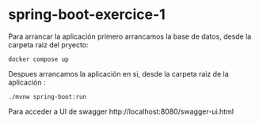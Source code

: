 # spring-boot-exercice-1
Para arrancar la aplicación primero arrancamos la base de datos, desde la carpeta raiz del pryecto:
```
docker compose up
```

Despues arrancamos la aplicación en si, desde la carpeta raiz de la aplicación :
```
./mvnw spring-boot:run
```

Para acceder a UI de swagger
http://localhost:8080/swagger-ui.html

